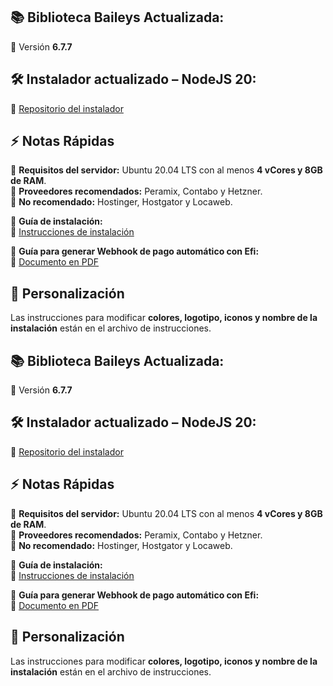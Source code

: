 
## 📚 **Biblioteca Baileys Actualizada:**
📌 Versión **6.7.7**  

## 🛠️ **Instalador actualizado – NodeJS 20:**
🔗 [Repositorio del instalador](https://github.com/launcherbr/instalador.git)

## ⚡ **Notas Rápidas**
🔹 **Requisitos del servidor:** Ubuntu 20.04 LTS con al menos **4 vCores y 8GB de RAM**.</br>
🔹 **Proveedores recomendados:** Peramix, Contabo y Hetzner.</br>
🔹 **No recomendado:** Hostinger, Hostgator y Locaweb.</br>

📖 **Guía de instalación:**  
🔗 [Instrucciones de instalación](https://drive.google.com/file/d/137rsR4o-vzNUDDg0M1eIal0wH29En3J4/view?usp=drivesdk)

📌 **Guía para generar Webhook de pago automático con Efi:**  
🔗 [Documento en PDF](https://drive.google.com/file/d/1Kjd-9NurK-7gw7_22-uIsZoB0MZ74YFp/view?usp=drivesdk)

## 🎨 **Personalización**
Las instrucciones para modificar **colores, logotipo, iconos y nombre de la instalación** están en el archivo de instrucciones.  


## 📚 **Biblioteca Baileys Actualizada:**
📌 Versión **6.7.7**  

## 🛠️ **Instalador actualizado – NodeJS 20:**
🔗 [Repositorio del instalador](https://github.com/launcherbr/instalador.git)

## ⚡ **Notas Rápidas**
🔹 **Requisitos del servidor:** Ubuntu 20.04 LTS con al menos **4 vCores y 8GB de RAM**.</br>
🔹 **Proveedores recomendados:** Peramix, Contabo y Hetzner.</br>
🔹 **No recomendado:** Hostinger, Hostgator y Locaweb.</br>

📖 **Guía de instalación:**  
🔗 [Instrucciones de instalación](https://drive.google.com/file/d/137rsR4o-vzNUDDg0M1eIal0wH29En3J4/view?usp=drivesdk)

📌 **Guía para generar Webhook de pago automático con Efi:**  
🔗 [Documento en PDF](https://drive.google.com/file/d/1Kjd-9NurK-7gw7_22-uIsZoB0MZ74YFp/view?usp=drivesdk)

## 🎨 **Personalización**
Las instrucciones para modificar **colores, logotipo, iconos y nombre de la instalación** están en el archivo de instrucciones.  
